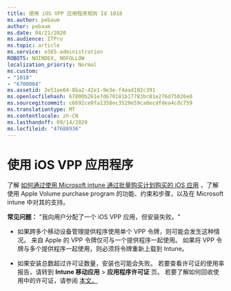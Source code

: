 ```yaml
---
title: 使用 iOS VPP 应用程序规则 Id 1018
ms.author: pebaum
author: pebaum
ms.date: 04/21/2020
ms.audience: ITPro
ms.topic: article
ms.service: o365-administration
ROBOTS: NOINDEX, NOFOLLOW
localization_priority: Normal
ms.custom:
- "1018"
- "6700004"
ms.assetid: 2e51ae64-8ba2-42e1-9e3e-f4aad102c391
ms.openlocfilehash: 67800b261e7d670181b17783bc81e276d75026e0
ms.sourcegitcommit: c6692ce0fa1358ec3529e59ca0ecdfdea4cdc759
ms.translationtype: MT
ms.contentlocale: zh-CN
ms.lasthandoff: 09/14/2020
ms.locfileid: "47688936"
---
```

# <a name="working-with-ios-vpp-applications"></a>使用 iOS VPP 应用程序

了解 [如何通过使用 Microsoft intune 通过批量购买计划购买的 iOS 应用](https://docs.microsoft.com/intune/vpp-apps-ios) ，了解使用 Apple Volume purchase program 的功能、约束和步骤，以及在 Microsoft intune 中对其的支持。
  
 **常见问题：** "我向用户分配了一个 iOS VPP 应用，但安装失败。"
  
- 如果跨多个移动设备管理提供程序使用单个 VPP 令牌，则可能会发生这种情况。 来自 Apple 的 VPP 令牌仅可与一个提供程序一起使用。 如果将 VPP 令牌与多个提供程序一起使用，则必须将令牌重新上载到 Intune。

- 如果安装总数超过许可证数量，安装也可能会失败。 若要查看许可证的使用率报告，请转到 **Intune 移动应用** \> **应用程序许可证** 页。 若要了解如何回收使用中的许可证，请参阅 [本文。](https://docs.microsoft.com/intune/vpp-apps-ios#revoking-app-licenses-and-deleting-tokens)
